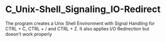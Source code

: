 # C_Unix-Shell_Signaling_IO-Redirect
The program creates a Unix Shell Environment with Signal Handling for CTRL + C, CTRL + / and CTRL + Z. It also applies I/O Redirection but doesn't work properly
